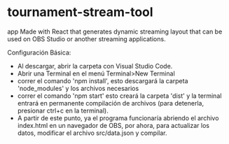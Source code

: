 # tournament-stream-tool
app Made with React that generates dynamic streaming layout that can be used on OBS Studio or another streaming applications.

Configuración Básica:

- Al descargar, abrir la carpeta con Visual Studio Code.
- Abrir una Terminal en el menú Terminal>New Terminal
- correr el comando 'npm install', esto descargará la carpeta 'node_modules' y los archivos necesarios
- correr el comando 'npm start' esto creará la carpeta 'dist' y la terminal entrará en permanente compilación de archivos (para detenerla, presionar ctrl+c en la terminal).
- A partir de este punto, ya el programa funcionaría abriendo el archivo index.html en un navegador de OBS, por ahora, para actualizar los datos, modificar el archivo src/data.json y compilar.